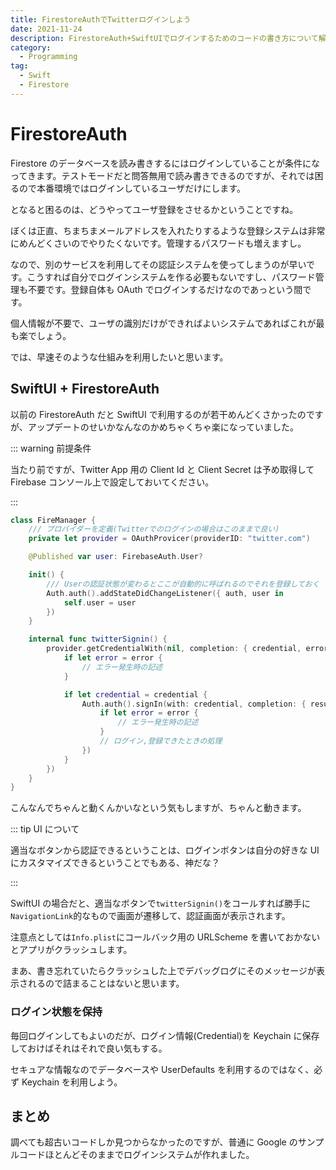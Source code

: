 ```yaml
---
title: FirestoreAuthでTwitterログインしよう
date: 2021-11-24
description: FirestoreAuth+SwiftUIでログインするためのコードの書き方について解説
category:
  - Programming
tag:
  - Swift
  - Firestore
---
```


# FirestoreAuth

Firestore のデータベースを読み書きするにはログインしていることが条件になってきます。テストモードだと問答無用で読み書きできるのですが、それでは困るので本番環境ではログインしているユーザだけにします。

となると困るのは、どうやってユーザ登録をさせるかということですね。

ぼくは正直、ちまちまメールアドレスを入れたりするような登録システムは非常にめんどくさいのでやりたくないです。管理するパスワードも増えますし。

なので、別のサービスを利用してその認証システムを使ってしまうのが早いです。こうすれば自分でログインシステムを作る必要もないですし、パスワード管理も不要です。登録自体も OAuth でログインするだけなのであっという間です。

個人情報が不要で、ユーザの識別だけができればよいシステムであればこれが最も楽でしょう。

では、早速そのような仕組みを利用したいと思います。

## SwiftUI + FirestoreAuth

以前の FirestoreAuth だと SwiftUI で利用するのが若干めんどくさかったのですが、アップデートのせいかなんなのかめちゃくちゃ楽になっていました。

::: warning 前提条件

当たり前ですが、Twitter App 用の Client Id と Client Secret は予め取得して Firebase コンソール上で設定しておいてください。

:::

```swift
class FireManager {
    /// プロバイダーを定義(Twitterでのログインの場合はこのままで良い)
    private let provider = OAuthProvicer(providerID: "twitter.com")

    @Published var user: FirebaseAuth.User?

    init() {
        /// Userの認証状態が変わるとここが自動的に呼ばれるのでそれを登録しておく
        Auth.auth().addStateDidChangeListener({ auth, user in
            self.user = user
        })
    }

    internal func twitterSignin() {
        provider.getCredentialWith(nil, completion: { credential, error in
            if let error = error {
                // エラー発生時の記述
            }

            if let credential = credential {
                Auth.auth().signIn(with: credential, completion: { result, error in
                    if let error = error {
                        // エラー発生時の記述
                    }
                    // ログイン,登録できたときの処理
                })
            }
        })
    }
}
```

こんなんでちゃんと動くんかいなという気もしますが、ちゃんと動きます。

::: tip UI について

適当なボタンから認証できるということは、ログインボタンは自分の好きな UI にカスタマイズできるということでもある、神だな？

:::

SwiftUI の場合だと、適当なボタンで`twitterSignin()`をコールすれば勝手に`NavigationLink`的なもので画面が遷移して、認証画面が表示されます。

注意点としては`Info.plist`にコールバック用の URLScheme を書いておかないとアプリがクラッシュします。

まあ、書き忘れていたらクラッシュした上でデバッグログにそのメッセージが表示されるので詰まることはないと思います。

### ログイン状態を保持

毎回ログインしてもよいのだが、ログイン情報(Credential)を Keychain に保存しておけばそれはそれで良い気もする。

セキュアな情報なのでデータベースや UserDefaults を利用するのではなく、必ず Keychain を利用しよう。

## まとめ

調べても超古いコードしか見つからなかったのですが、普通に Google のサンプルコードほとんどそのままでログインシステムが作れました。
